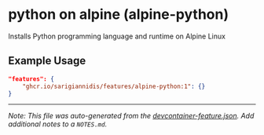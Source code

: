 
# python on alpine (alpine-python)

Installs Python programming language and runtime on Alpine Linux

## Example Usage

```json
"features": {
    "ghcr.io/sarigiannidis/features/alpine-python:1": {}
}
```





---

_Note: This file was auto-generated from the [devcontainer-feature.json](https://github.com/sarigiannidis/features/blob/main/src/alpine-python/devcontainer-feature.json).  Add additional notes to a `NOTES.md`._
